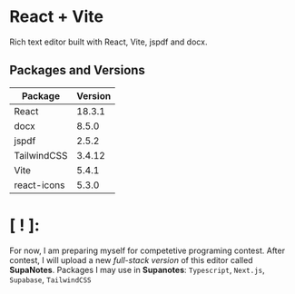 # React + Vite

Rich text editor built with React, Vite, jspdf and docx.

## Packages and Versions

| Package       | Version  |
|---------------|----------|
| React         | 18.3.1   |
| docx          | 8.5.0    |
| jspdf         | 2.5.2    |
| TailwindCSS   | 3.4.12   |
| Vite          | 5.4.1    |
| react-icons   | 5.3.0    |

# [ ! ]:
For now, I am preparing myself for competetive programing contest. After contest, I will upload a new _full-stack version_ of this editor called **SupaNotes**.
Packages I may use in **Supanotes**: `Typescript`, `Next.js`, `Supabase`, `TailwindCSS`
